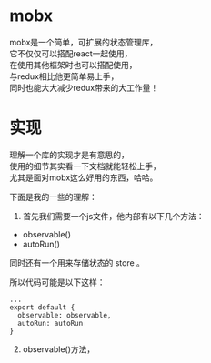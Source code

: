 # mobx
mobx是一个简单，可扩展的状态管理库，  
它不仅仅可以搭配react一起使用，  
在使用其他框架时也可以搭配使用，  
与redux相比他更简单易上手，  
同时也能大大减少redux带来的大工作量！

# 实现
理解一个库的实现才是有意思的，  
使用的细节其实看一下文档就能轻松上手，  
尤其是面对mobx这么好用的东西，哈哈。

下面是我的一些的理解：

1. 首先我们需要一个js文件，他内部有以下几个方法：
  - observable()
  - autoRun()  

  同时还有一个用来存储状态的 store 。

  所以代码可能是以下这样：

```
...
export default {
  observable: observable,
  autoRun: autoRun
}

```

2. observable()方法，
